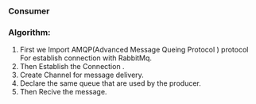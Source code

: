 ### Consumer

### Algorithm:

1.  First we Import AMQP(Advanced Message Queing Protocol ) protocol For establish connection with RabbitMq.
2.  Then Establish the Connection .
3.  Create Channel for message delivery.
4.  Declare the same queue that are used by the producer.
5.  Then Recive the message.
